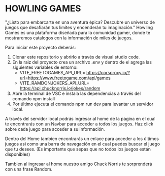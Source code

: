 # HOWLING GAMES

"¿Listo para embarcarte en una aventura épica? Descubre un universo de juegos que desafiarán tus límites y encenderán tu imaginación."
Howling Games es una plataforma diseñada para la comunidad gamer, donde te mostraremos catalogos con la información de miles de juegos.

Para iniciar este proyecto deberás:

1. Clonar este repositorio y abrirlo a través de visual studio code.
2. En la raiz del proyecto crea un archivo .env y dentro de el agrega las siguientes variables de entorno: 
    - VITE_FREETOGAMES_API_URL= https://corsproxy.io/?url=https://www.freetogame.com/api/games
    - VITE_RAMDONJOKERS_API_URL= https://api.chucknorris.io/jokes/random
3. Abre la terminal de VSC e instala las dependencias a través del comando npm install
4. Por último ejecuta el comando npm run dev para levantar un servidor local. 

A través del servidor local podrás ingresar al home de la página en el cual te encontrarás con un Navbar para acceder a todos los juegos. Haz click sobre cada juego para acceder a su información.

Dentro del Home tambien encontrarás un enlace para acceder a los últimos juegos asi como una barra de navegación en el cual puedes buscar el juego que tu desees. (Es importante que sepas que no todos los juegos están disponibles)

Tambien al ingresar al home nuestro amigo Chuck Norris te sorprenderá con una frase Random.

